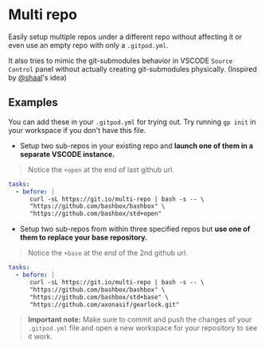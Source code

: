 # Multi repo

Easily setup multiple repos under a different repo without affecting it or even use an empty repo with only a `.gitpod.yml`.

It also tries to mimic the git-submodules behavior in VSCODE `Source Control` panel without actually creating git-submodules physically. (Inspired by [@shaal](https://github.com/shaal)'s idea)

## Examples

You can add these in your `.gitpod.yml` for trying out. Try running `gp init` in your workspace if you don't have this file.

- Setup two sub-repos in your existing repo and **launch one of them in a separate VSCODE instance.**
> Notice the `+open` at the end of last github url.

```yml
tasks:
  - before: |
      curl -sL https://git.io/multi-repo | bash -s -- \
      "https://github.com/bashbox/bashbox" \
      "https://github.com/bashbox/std+open"
```

- Setup two sub-repos from within three specified repos but **use one of them to replace your base repository.**
> Notice the `+base` at the end of the 2nd github url.

```yml
tasks:
  - before: |
      curl -sL https://git.io/multi-repo | bash -s -- \
      "https://github.com/bashbox/bashbox" \
      "https://github.com/bashbox/std+base" \
      "https://github.com/axonasif/gearlock.git"
```

> **Important note:** Make sure to commit and push the changes of your `.gitpod.yml` file and open a new workspace for your repository to see it work.
